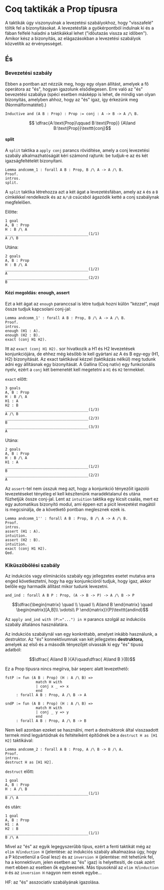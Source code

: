 # Coq taktikák a Prop típusra
A taktikák úgy viszonyulnak a levezetési szabályokhoz, hogy "visszafelé" töltik fel a bizonyításokat. A levezetésfák a gyökérpontból indulnak ki és a fában felfelé haladni a taktikákkal lehet ("időutazás vissza az időben"). Amikor kész a bizonyítás, az elágazásokban a levezetési szabályok közvetítik az érvényességet. 
## És
### Bevezetési szabály
Ebben a pontban azt nézzük meg, hogy egy olyan állítást, amelyek a fő operátora az "és", hogyan igazolunk elsődlegesen. Erre való az "és" bevezetési szabálya (spéci esetben másképp is lehet, de mindig van olyan bizonyítás, amelyben ahhoz, hogy az "és" igaz, így érkezünk meg (Normálformatétel).)

````coq
Inductive and (A B : Prop) : Prop := conj : A -> B -> A /\ B.
````

$$ \dfrac{A:\text{Prop}\qquad B:\text{Prop}}
       {A\land B:\text{Prop}}\texttt{conj}$$

#### split

A ````split```` taktika a ````apply conj```` parancs rövidítése, amely a conj levezetési szabály alkalmazhatóságát kéri számond rajtunk: be tudjuk-e az és két igazságfeltételét bizonyítani. 

````coq
Lemma andcomm_1 : forall A B : Prop, B /\ A -> A /\ B.
Proof.
intros.
split.
````

A ````split```` taktika létrehozza azt a két ágat a levezetésfában, amely az ````A```` és a ````B```` címkékkel rendelkezik és az ````A/\B```` csúcsból ágazódik ketté a conj szabálynak megfelelően.

Előtte:

````coq
1 goal
A, B : Prop
H : B /\ A
______________________________________(1/1)
A /\ B
````

Utána: 

````coq
2 goals
A, B : Prop
H : B /\ A
______________________________________(1/2)
A
______________________________________(2/2)
B
````
#### Kézi megoldás: enough, assert

Ezt a két ágat az ````enough```` paranccsal is létre tudjuk hozni külön "kézzel", majd össze tudjuk kapcsolani conj-jal: 

````coq
Lemma andcomm_1' : forall A B : Prop, B /\ A -> A /\ B.
Proof.
intros.
enough (H1 : A). 
enough (H2 : B). 
exact (conj H1 H2).
````
Itt az ````exact (conj H1 H2).```` sor hivatkozik a H1 és H2 levezetések konjunkciójára, de ehhez még később le kell gyártani az A és B egy-egy (H1, H2) bizonyítását. Az exact taktikával kézzel (taktikázás nélkül) meg tudunk adni egy állításnak egy bizonyítását. A Gallina (Coq natív) egy funkcionális nyelv, ezért a ````conj```` két bemenetét kell megetetni a ````H1```` és ````H2```` termekkel. 

````exact```` előtt: 

````coq
3 goals
A, B : Prop
H : B /\ A
H1 : A
H2 : B
______________________________________(1/3)
A /\ B
______________________________________(2/3)
B
______________________________________(3/3)
A
````

Utána: 
````coq
2 goals
A, B : Prop
H : B /\ A
H1 : A
______________________________________(1/2)
B
______________________________________(2/2)
A
````
Az ````assert````-tel nem ússzuk meg azt, hogy a konjunkció tényezőit igazoló levezetéseket tényéleg el kell készítenünk maradéktalanul és utána fűzhetjük össze conj-jal. Lent az ````intuition```` taktika egy kicsit csalás, mert ez egy automatikus bizonyító modul, ami éppen ezt a picit levezetést magától is megcsinálja, de a követkető pontban meglesznek ezek is. 

````coq
Lemma andcomm_1'' : forall A B : Prop, B /\ A -> A /\ B.
Proof.
intros.
assert (H1 : A).
intuition. 
assert (H2 : B).
intuition. 
exact (conj H1 H2).
Qed.
````
### Kiküszöbölési szabály
Az indukciós vagy eliminációs szabály egy jellegzetes esetet mutatva arra enged következtetni, hogy ha egy konjunkcióról tudjuk, hogy igaz, akkor belőle egy harmadik állítást mikor tudunk levezetni.

````coq
and_ind : forall A B P : Prop, (A -> B -> P) -> A /\ B -> P
````

$$\dfrac{\begin{matrix}
\quad
\\
\quad
\\
A\land B
\end{matrix} \quad \begin{matrix}[A,B]\\
\vdots\\
P \end{matrix}}{P}\texttt{andind}$$

Az ````apply and_ind with (P:="...") in H```` parancs szolgál az indukciós szabály általános használatára. 

Az indukciós szabálynál van egy konkrétabb, amelyet inkább használunk, a destruktor. Az "és" konnektívumnak van két jellegzetes **destruktora,** amelyek az első és a második tényezőjét olvassák ki egy "és" típusú adatból:

$$\dfrac{
A\land B
}{A}\quad\dfrac{
A\land B
}{B}$$

Ez a Prop típusra nincs megírva, bár seperc alatt levezethető:

````coq
fstP := fun (A B : Prop) (H : A /\ B) =>
              match H with
              | conj x _ => x
              end
     : forall A B : Prop, A /\ B -> A

sndP := fun (A B : Prop) (H : A /\ B) =>
              match H with
              | conj _ y => y
              end
     : forall A B : Prop, A /\ B -> B
````

Nem kell azonban ezeket se használni, mert a destruktorok által visszaadott termek mind legyártódnak és feltételként építődnek be a ````destruct H as [H1 H2]```` taktikával:

````coq
Lemma andcomm_2 : forall A B : Prop, A /\ B -> B /\ A.
Proof.
intros.
destruct H as [H1 H2].
````

````destruct```` előtt: 

````coq
1 goal
A, B : Prop
H : A /\ B
______________________________________(1/1)
B /\ A
````

és után: 

````coq
1 goal
A, B : Prop
H1 : A
H2 : B
______________________________________(1/1)
B /\ A
````

Mivel az "és" az egyik legegyszerűbb típus, ezért a fenti taktikát még az ````elim H````/````induction H```` (jelentése: az indukciós szabály alkalmazása úgy, hogy a P közvetlenül a Goal lesz) és az ````inversion H```` (jelentése: mit tehetünk fel, ha a konnektívum, jelen esetben az "és" igaz) is helyettesíti, de csak azért mert ebben az esetben ők egybeesnek. Más típusoknál az ````elim H````/````induction H```` és az ````inversion H```` nagyon nem esnek egybe...

HF: az "és" asszociatív szabályának igazolása.
